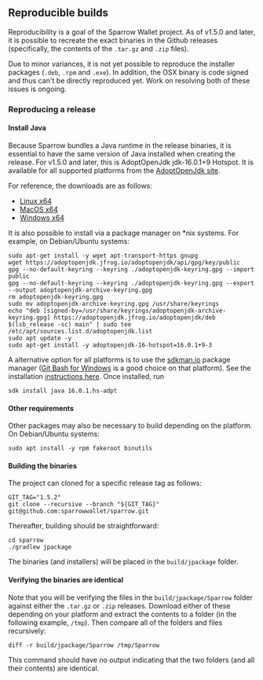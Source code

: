 ## Reproducible builds

Reproducibility is a goal of the Sparrow Wallet project. 
As of v1.5.0 and later, it is possible to recreate the exact binaries in the Github releases (specifically, the contents of the `.tar.gz` and `.zip` files).

Due to minor variances, it is not yet possible to reproduce the installer packages (`.deb`, `.rpm` and `.exe`).
In addition, the OSX binary is code signed and thus can't be directly reproduced yet. 
Work on resolving both of these issues is ongoing.

### Reproducing a release

#### Install Java

Because Sparrow bundles a Java runtime in the release binaries, it is essential to have the same version of Java installed when creating the release.
For v1.5.0 and later, this is AdoptOpenJdk jdk-16.0.1+9 Hotspot. 
It is available for all supported platforms from the [AdoptOpenJdk site](https://adoptopenjdk.net/archive.html?variant=openjdk16&jvmVariant=hotspot).

For reference, the downloads are as follows:
- [Linux x64](https://github.com/AdoptOpenJDK/openjdk16-binaries/releases/download/jdk-16.0.1%2B9/OpenJDK16U-jdk_x64_linux_hotspot_16.0.1_9.tar.gz)
- [MacOS x64](https://github.com/AdoptOpenJDK/openjdk16-binaries/releases/download/jdk-16.0.1%2B9/OpenJDK16U-jdk_x64_mac_hotspot_16.0.1_9.tar.gz)
- [Windows x64](https://github.com/AdoptOpenJDK/openjdk16-binaries/releases/download/jdk-16.0.1%2B9/OpenJDK16U-jdk_x64_windows_hotspot_16.0.1_9.zip)

It is also possible to install via a package manager on *nix systems. For example, on Debian/Ubuntu systems:
```shell
sudo apt-get install -y wget apt-transport-https gnupg
wget https://adoptopenjdk.jfrog.io/adoptopenjdk/api/gpg/key/public
gpg --no-default-keyring --keyring ./adoptopenjdk-keyring.gpg --import public
gpg --no-default-keyring --keyring ./adoptopenjdk-keyring.gpg --export --output adoptopenjdk-archive-keyring.gpg
rm adoptopenjdk-keyring.gpg
sudo mv adoptopenjdk-archive-keyring.gpg /usr/share/keyrings
echo "deb [signed-by=/usr/share/keyrings/adoptopenjdk-archive-keyring.gpg] https://adoptopenjdk.jfrog.io/adoptopenjdk/deb $(lsb_release -sc) main" | sudo tee /etc/apt/sources.list.d/adoptopenjdk.list
sudo apt update -y
sudo apt-get install -y adoptopenjdk-16-hotspot=16.0.1+9-3
```

A alternative option for all platforms is to use the [sdkman.io](https://sdkman.io/) package manager ([Git Bash for Windows](https://git-scm.com/download/win) is a good choice on that platform).
See the installation [instructions here](https://sdkman.io/install).
Once installed, run
```shell
sdk install java 16.0.1.hs-adpt
```

#### Other requirements

Other packages may also be necessary to build depending on the platform. On Debian/Ubuntu systems:
```shell
sudo apt install -y rpm fakeroot binutils
```

#### Building the binaries

The project can cloned for a specific release tag as follows:
```shell
GIT_TAG="1.5.2"
git clone --recursive --branch "${GIT_TAG}" git@github.com:sparrowwallet/sparrow.git
```

Thereafter, building should be straightforward:

```shell
cd sparrow
./gradlew jpackage
```

The binaries (and installers) will be placed in the `build/jpackage` folder.

#### Verifying the binaries are identical

Note that you will be verifying the files in the `build/jpackage/Sparrow` folder against either the `.tar.gz` or `.zip` releases.
Download either of these depending on your platform and extract the contents to a folder (in the following example, `/tmp`).
Then compare all of the folders and files recursively:

```shell
diff -r build/jpackage/Sparrow /tmp/Sparrow
```

This command should have no output indicating that the two folders (and all their contents) are identical.

